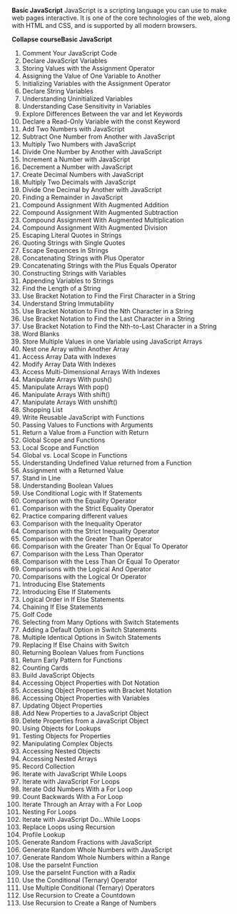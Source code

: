 **Basic JavaScript**
JavaScript is a scripting language you can use to make web pages interactive. It is one of the core technologies of the web, along with HTML and CSS, and is supported by all modern browsers.

**Collapse courseBasic JavaScript**

1.	Comment Your JavaScript Code
2.	Declare JavaScript Variables
3.	Storing Values with the Assignment Operator
4.	Assigning the Value of One Variable to Another
5.	Initializing Variables with the Assignment Operator
6.	Declare String Variables
7.	Understanding Uninitialized Variables
8.	Understanding Case Sensitivity in Variables
9.	Explore Differences Between the var and let Keywords
10.	Declare a Read-Only Variable with the const Keyword
11.	Add Two Numbers with JavaScript
12.	Subtract One Number from Another with JavaScript
13.	Multiply Two Numbers with JavaScript
14.	Divide One Number by Another with JavaScript
15.	Increment a Number with JavaScript
16.	Decrement a Number with JavaScript
17.	Create Decimal Numbers with JavaScript
18.	Multiply Two Decimals with JavaScript
19.	Divide One Decimal by Another with JavaScript
20.	Finding a Remainder in JavaScript
21.	Compound Assignment With Augmented Addition
22.	Compound Assignment With Augmented Subtraction
23.	Compound Assignment With Augmented Multiplication
24.	Compound Assignment With Augmented Division
25.	Escaping Literal Quotes in Strings
26.	Quoting Strings with Single Quotes
27.	Escape Sequences in Strings
28.	Concatenating Strings with Plus Operator
29.	Concatenating Strings with the Plus Equals Operator
30.	Constructing Strings with Variables
31.	Appending Variables to Strings
32.	Find the Length of a String
33.	Use Bracket Notation to Find the First Character in a String
34.	Understand String Immutability
35.	Use Bracket Notation to Find the Nth Character in a String
36.	Use Bracket Notation to Find the Last Character in a String
37.	Use Bracket Notation to Find the Nth-to-Last Character in a String
38.	Word Blanks
39.	Store Multiple Values in one Variable using JavaScript Arrays
40.	Nest one Array within Another Array
41.	Access Array Data with Indexes
42.	Modify Array Data With Indexes
43.	Access Multi-Dimensional Arrays With Indexes
44.	Manipulate Arrays With push()
45.	Manipulate Arrays With pop()
46.	Manipulate Arrays With shift()
47.	Manipulate Arrays With unshift()
48.	Shopping List
49.	Write Reusable JavaScript with Functions
50.	Passing Values to Functions with Arguments
51.	Return a Value from a Function with Return
52.	Global Scope and Functions
53.	Local Scope and Function
54.	Global vs. Local Scope in Functions
55.	Understanding Undefined Value returned from a Function
56.	Assignment with a Returned Value
57.	Stand in Line
58.	Understanding Boolean Values
59.	Use Conditional Logic with If Statements
60.	Comparison with the Equality Operator
61.	Comparison with the Strict Equality Operator
62.	Practice comparing different values
63.	Comparison with the Inequality Operator
64.	Comparison with the Strict Inequality Operator
65.	Comparison with the Greater Than Operator
66.	Comparison with the Greater Than Or Equal To Operator
67.	Comparison with the Less Than Operator
68.	Comparison with the Less Than Or Equal To Operator
69.	Comparisons with the Logical And Operator
70.	Comparisons with the Logical Or Operator
71.	Introducing Else Statements
72.	Introducing Else If Statements
73.	Logical Order in If Else Statements
74.	Chaining If Else Statements
75.	Golf Code
76.	Selecting from Many Options with Switch Statements
77.	Adding a Default Option in Switch Statements
78.	Multiple Identical Options in Switch Statements
79.	Replacing If Else Chains with Switch
80.	Returning Boolean Values from Functions
81.	Return Early Pattern for Functions
82.	Counting Cards
83.	Build JavaScript Objects
84.	Accessing Object Properties with Dot Notation
85.	Accessing Object Properties with Bracket Notation
86.	Accessing Object Properties with Variables
87.	Updating Object Properties
88.	Add New Properties to a JavaScript Object
89.	Delete Properties from a JavaScript Object
90.	Using Objects for Lookups
91.	Testing Objects for Properties
92.	Manipulating Complex Objects
93.	Accessing Nested Objects
94.	Accessing Nested Arrays
95.	Record Collection
96.	Iterate with JavaScript While Loops
97.	Iterate with JavaScript For Loops
98.	Iterate Odd Numbers With a For Loop
99.	Count Backwards With a For Loop
100. Iterate Through an Array with a For Loop
101. Nesting For Loops
102. Iterate with JavaScript Do...While Loops
103. Replace Loops using Recursion
104. Profile Lookup
105. Generate Random Fractions with JavaScript
106. Generate Random Whole Numbers with JavaScript
107. Generate Random Whole Numbers within a Range
108. Use the parseInt Function
109. Use the parseInt Function with a Radix
110. Use the Conditional (Ternary) Operator
111. Use Multiple Conditional (Ternary) Operators
112. Use Recursion to Create a Countdown
113. Use Recursion to Create a Range of Numbers